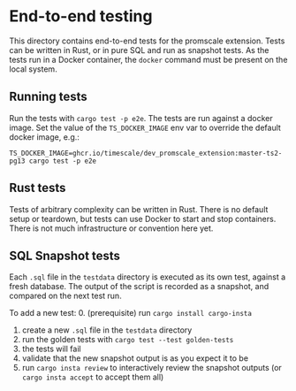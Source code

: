 # End-to-end testing

This directory contains end-to-end tests for the promscale extension. Tests can be written in Rust,
or in pure SQL and run as snapshot tests. As the tests run in a Docker container, the `docker` command must be present on the local system.

## Running tests

Run the tests with `cargo test -p e2e`. The tests are run against a docker image. Set the value of
the `TS_DOCKER_IMAGE` env var to override the default docker image, e.g.:

```
TS_DOCKER_IMAGE=ghcr.io/timescale/dev_promscale_extension:master-ts2-pg13 cargo test -p e2e
```

## Rust tests

Tests of arbitrary complexity can be written in Rust. There is no default setup or teardown, but
tests  can use Docker to start and stop containers. There is not much infrastructure or convention
here yet.

## SQL Snapshot tests

Each `.sql` file in the `testdata` directory is executed as its own test, against a fresh database.
The output of the script is recorded as a snapshot, and compared on the next test run.

To add a new test:
0. (prerequisite) run `cargo install cargo-insta`
1. create a new `.sql` file in the `testdata` directory
2. run the golden tests with `cargo test --test golden-tests`
3. the tests will fail
4. validate that the new snapshot output is as you expect it to be
5. run `cargo insta review` to interactively review the snapshot outputs (or `cargo insta accept` to accept them all) 